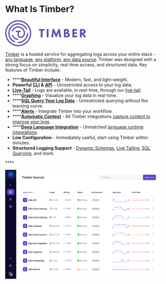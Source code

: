 # What Is Timber?

![](.gitbook/assets/logo-purple.png)

[Timber](https://timber.io/) is a hosted service for aggregating logs across your entire stack - [any language](setup/languages/), [any platform](setup/platforms/), [any data source](setup/log-forwarders/). Timber was designed with a strong focus on simplicity, real-time access, and structured data. Key features of Timber include:

* \*\*\*\*[**Beautiful Interface**](https://app.timber.io) - Modern, fast, and light-weight.
* **Powerful** [**CLI**](https://github.com/timberio/timber-cli) **&** [**API**](http://docs.api.timber.io/) - Unrestricted access to your log data.
* [**Live-Tail**](usage/live-tailing.md) - Logs are available, in _real_-time, through our [live-tail](usage/live-tailing.md).
* \*\*\*\*[**Graphing**](usage/graphing.md) - Visualize your log data in real-time.
* \*\*\*\*[**SQL Query Your Log Data**](usage/sql-querying.md) - Unrestricted querying without the learning curve.
* \*\*\*\*[**Alerts**](usage/alerting.md) - Integrate Timber into your workflow.
* \*\*\*\*[**Automatic Context**](under-the-hood/integration-philosophy.md#automatic-context-capturing) - All Timber integrations [capture context to improve your logs](under-the-hood/integration-philosophy.md#automatic-context-capturing).
* \*\*\*\*[**Deep Language Integration**](setup/languages/) - Unmatched [language runtime integrations](setup/languages/).
* **Low Configuration** - Immediately useful, start using Timber within minutes.
* **Structured Logging Support** - [Dynamic Schemas](under-the-hood/schema-maintenance.md), [Live Tailing](usage/live-tailing.md),  [SQL Querying](usage/sql-querying.md), and more.

\*\*\*\*

![Timber Demo](.gitbook/assets/screen-recording-2019-03-08-at-11.11-am.gif)


